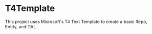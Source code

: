 # T4Template
This project uses Microsoft's T4 Text Template to create a basic Repo, Entity, and DAL
